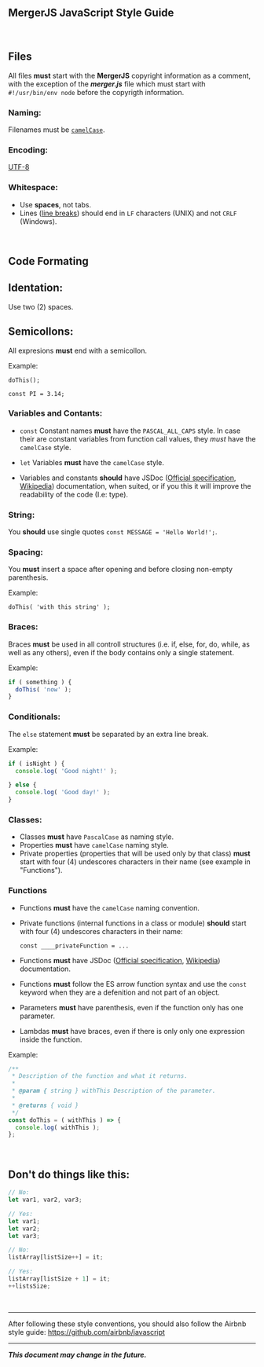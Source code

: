 ﻿## MergerJS JavaScript Style Guide

&nbsp;

## Files

All files **must** start with the **MergerJS** copyright information as a comment,
with the exception of the ***merger.js*** file which must start with
`#!/usr/bin/env node` before the copyrigth information.

### Naming:
Filenames must be [`camelCase`](https://en.wikipedia.org/wiki/Camel_case).

### Encoding:
[UTF-8](https://en.wikipedia.org/wiki/UTF-8)

### Whitespace:
- Use **spaces**, not tabs.
- Lines ([line breaks](https://en.wikipedia.org/wiki/Newline)) should end in `LF` characters (UNIX)
  and not `CRLF` (Windows).

&nbsp;

## Code Formating

## Identation:
Use two (2) spaces.

## Semicollons:
All expresions **must** end with a semicollon.

Example:

`
doThis();
`

`
const PI = 3.14;
`

### Variables and Contants:

- `const`
Constant names **must** have the `PASCAL_ALL_CAPS` style.
In case their are constant variables from function call values, they *must* have the `camelCase` style.

- `let`
Variables **must** have the `camelCase` style.

- Variables and constants **should** have JSDoc
  ([Official specification](https://jsdoc.app/index.html),
  [Wikipedia](https://en.wikipedia.org/wiki/JSDoc)) documentation, when suited,
  or if you this it will improve the readability of the code (I.e: type).

### String:
You **should** use single quotes ` const MESSAGE = 'Hello World!'; `.

### Spacing:
You **must** insert a space after opening and before closing non-empty parenthesis.

Example:

`
doThis( 'with this string' );
`

### Braces:
Braces **must** be used in all controll structures (i.e. if, else, for, do, while, as well as any others),
even if the body contains only a single statement.

Example:

```js
if ( something ) {
  doThis( 'now' );
}
```

### Conditionals:
The `else` statement **must** be separated by an extra line break.

Example:

```js
if ( isNight ) {
  console.log( 'Good night!' );

} else {
  console.log( 'Good day!' );
}
```

### Classes:
- Classes **must** have `PascalCase` as naming style.
- Properties **must** have `camelCase` naming style.
- Private properties (properties that will be used only by that class)
  **must** start with four (4) undescores characters in their name
  (see example in "Functions").

### Functions
- Functions **must** have the `camelCase` naming convention.
- Private functions (internal functions in a class or module)
  **should** start with four (4) undescores characters in their name:

  `const ____privateFunction = ...`

- Functions **must** have JSDoc
  ([Official specification](https://jsdoc.app/index.html), [Wikipedia](https://en.wikipedia.org/wiki/JSDoc)) documentation.
- Functions **must** follow the ES arrow function syntax and use the `const` keyword when they are
  a defenition and not part of an object.
- Parameters **must** have parenthesis, even if the function only has one parameter.
- Lambdas **must** have braces, even if there is only only one expression inside the function.

Example:

```js
/**
 * Description of the function and what it returns.
 *
 * @param { string } withThis Description of the parameter.
 *
 * @returns { void }
 */
const doThis = ( withThis ) => {
  console.log( withThis );
};
```

&nbsp;

## Don't do things like this:

```js
// No:
let var1, var2, var3;

// Yes:
let var1;
let var2;
let var3;
```

```js
// No:
listArray[listSize++] = it;

// Yes:
listArray[listSize + 1] = it;
++listsSize;
```

&nbsp;

---

After following these style conventions, you should also follow the Airbnb style guide:
https://github.com/airbnb/javascript

---

***This document may change in the future.***
